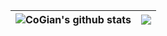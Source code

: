 | <img align="center" src="https://github-readme-stats.vercel.app/api?username=CoGian&show_icons=true&include_all_commits=true&theme=transparent&hide_border=true" alt="CoGian's github stats" /></a> | <img align="center" src="https://github-readme-stats.vercel.app/api/top-langs/?username=CoGian&layout=compact&theme=transparent&hide_border=true" /></a> |
| ------------- | ------------- |
